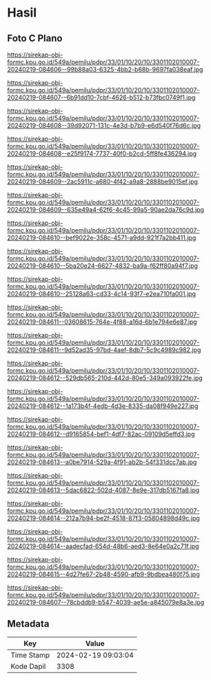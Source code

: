 # Hasil

## Foto C Plano

https://sirekap-obj-formc.kpu.go.id/549a/pemilu/pdpr/33/01/10/20/10/3301102010007-20240219-084606--99b88a03-6325-4bb2-b68b-9697fa038eaf.jpg

https://sirekap-obj-formc.kpu.go.id/549a/pemilu/pdpr/33/01/10/20/10/3301102010007-20240219-084607--6b91dd10-7cbf-4626-b512-b73fbc0749f1.jpg

https://sirekap-obj-formc.kpu.go.id/549a/pemilu/pdpr/33/01/10/20/10/3301102010007-20240219-084608--39d92071-131c-4e3d-b7b9-e6d540f76d6c.jpg

https://sirekap-obj-formc.kpu.go.id/549a/pemilu/pdpr/33/01/10/20/10/3301102010007-20240219-084608--e25f9174-7737-40f0-b2cd-5ff8fe436294.jpg

https://sirekap-obj-formc.kpu.go.id/549a/pemilu/pdpr/33/01/10/20/10/3301102010007-20240219-084609--2ac5911c-a680-4f42-a9a8-2888be9015ef.jpg

https://sirekap-obj-formc.kpu.go.id/549a/pemilu/pdpr/33/01/10/20/10/3301102010007-20240219-084609--635e49a4-62f6-4c45-99a5-90ae2da76c9d.jpg

https://sirekap-obj-formc.kpu.go.id/549a/pemilu/pdpr/33/01/10/20/10/3301102010007-20240219-084610--bef9022e-358c-4571-a9dd-921f7a2bb411.jpg

https://sirekap-obj-formc.kpu.go.id/549a/pemilu/pdpr/33/01/10/20/10/3301102010007-20240219-084610--5ba20e24-6627-4832-ba9a-f62ff80a94f7.jpg

https://sirekap-obj-formc.kpu.go.id/549a/pemilu/pdpr/33/01/10/20/10/3301102010007-20240219-084610--25128a63-cd33-4c14-93f7-e2ea710fa001.jpg

https://sirekap-obj-formc.kpu.go.id/549a/pemilu/pdpr/33/01/10/20/10/3301102010007-20240219-084611--03608615-764e-4f88-a16d-6b1e794e6e87.jpg

https://sirekap-obj-formc.kpu.go.id/549a/pemilu/pdpr/33/01/10/20/10/3301102010007-20240219-084611--9d52ad35-97bd-4aef-8db7-5c9c4989c982.jpg

https://sirekap-obj-formc.kpu.go.id/549a/pemilu/pdpr/33/01/10/20/10/3301102010007-20240219-084612--529db565-210d-442d-80e5-349a093922fe.jpg

https://sirekap-obj-formc.kpu.go.id/549a/pemilu/pdpr/33/01/10/20/10/3301102010007-20240219-084612--1a173b4f-4edb-4d3e-8335-da08f949e227.jpg

https://sirekap-obj-formc.kpu.go.id/549a/pemilu/pdpr/33/01/10/20/10/3301102010007-20240219-084612--d9165854-bef1-4df7-82ac-09109d5effd3.jpg

https://sirekap-obj-formc.kpu.go.id/549a/pemilu/pdpr/33/01/10/20/10/3301102010007-20240219-084613--a0be7914-529a-4f91-ab2b-54f331dcc7ab.jpg

https://sirekap-obj-formc.kpu.go.id/549a/pemilu/pdpr/33/01/10/20/10/3301102010007-20240219-084613--5dac6822-502d-4087-8e9e-317db5167fa8.jpg

https://sirekap-obj-formc.kpu.go.id/549a/pemilu/pdpr/33/01/10/20/10/3301102010007-20240219-084614--212a7b94-be2f-4518-87f3-05804898d49c.jpg

https://sirekap-obj-formc.kpu.go.id/549a/pemilu/pdpr/33/01/10/20/10/3301102010007-20240219-084614--aadecfad-654d-48b6-aed3-8e64e0a2c71f.jpg

https://sirekap-obj-formc.kpu.go.id/549a/pemilu/pdpr/33/01/10/20/10/3301102010007-20240219-084615--4d27fe67-2b48-4590-afb9-9bdbea480f75.jpg

https://sirekap-obj-formc.kpu.go.id/549a/pemilu/pdpr/33/01/10/20/10/3301102010007-20240219-084607--78cbddb9-b547-4039-ae5e-a845079e8a3e.jpg


## Metadata

| Key        | Value               |
| ---------- | ------------------- |
| Time Stamp | 2024-02-19 09:03:04 |
| Kode Dapil | 3308                |



